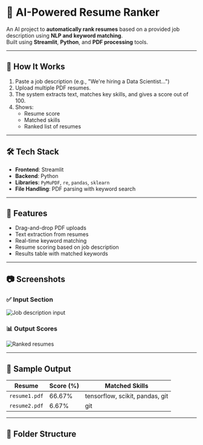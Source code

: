 # 💼 AI-Powered Resume Ranker

An AI project to **automatically rank resumes** based on a provided job description using **NLP and keyword matching**.  
Built using **Streamlit**, **Python**, and **PDF processing** tools.

---

## 🚀 How It Works

1. Paste a job description (e.g., "We're hiring a Data Scientist...")
2. Upload multiple PDF resumes.
3. The system extracts text, matches key skills, and gives a score out of 100.
4. Shows:
   - Resume score
   - Matched skills
   - Ranked list of resumes

---

## 🛠️ Tech Stack

- **Frontend**: Streamlit
- **Backend**: Python
- **Libraries**: `PyMuPDF`, `re`, `pandas`, `sklearn`
- **File Handling**: PDF parsing with keyword search

---

## 🧪 Features

- Drag-and-drop PDF uploads
- Text extraction from resumes
- Real-time keyword matching
- Resume scoring based on job description
- Results table with matched keywords

---

## 📷 Screenshots

### ✅ Input Section
![Job description input](../screenshots/screenshot1.png)

### 📊 Output Scores
![Ranked resumes](../screenshots/screenshot2.png)

---

## 🧾 Sample Output

| Resume        | Score (%) | Matched Skills                     |
|---------------|------------|------------------------------------|
| `resume1.pdf` | 66.67%     | tensorflow, scikit, pandas, git   |
| `resume2.pdf` | 6.67%      | git                               |

---

## 📂 Folder Structure

